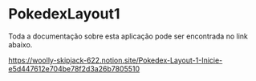 # PokedexLayout1
Toda a documentação sobre esta aplicação pode ser encontrada no link abaixo.

https://woolly-skipjack-622.notion.site/Pokedex-Layout-1-Inicie-e5d447612e704be78f2d3a26b7805510
